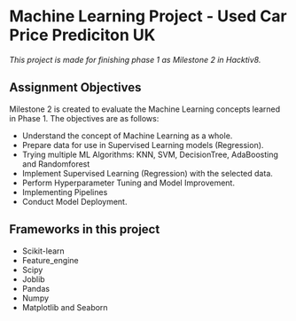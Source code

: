 # Machine Learning Project - Used Car Price Prediciton UK
_This project is made for finishing phase 1 as Milestone 2 in Hacktiv8._

## Assignment Objectives
Milestone 2 is created to evaluate the Machine Learning concepts learned in Phase 1. The objectives are as follows:

- Understand the concept of Machine Learning as a whole.
- Prepare data for use in Supervised Learning models (Regression).
- Trying multiple ML Algorithms: KNN, SVM, DecisionTree, AdaBoosting and Randomforest
- Implement Supervised Learning (Regression) with the selected data.
- Perform Hyperparameter Tuning and Model Improvement.
- Implementing Pipelines
- Conduct Model Deployment.

## Frameworks in this project
- Scikit-learn
- Feature_engine
- Scipy
- Joblib
- Pandas
- Numpy
- Matplotlib and Seaborn



